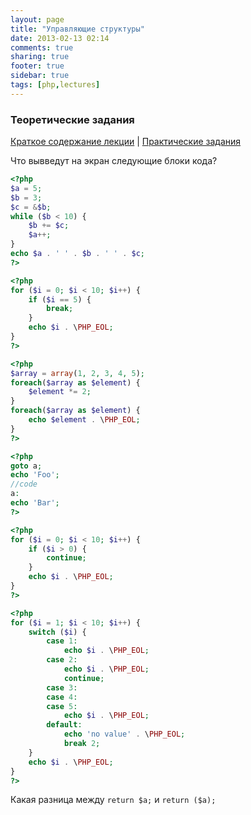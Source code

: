 ```yaml
---
layout: page
title: "Управляющие структуры"
date: 2013-02-13 02:14
comments: true
sharing: true
footer: true
sidebar: true
tags: [php,lectures]
---
```

### Теоретические задания

[Краткое содержание лекции](03-control-structures.html) |
[Практические задания](03-control-structures-practical-tasks.html)

Что вывведут на экран следующие блоки кода?

```php
<?php
$a = 5;
$b = 3;
$c = &$b;
while ($b < 10) {
    $b += $c;
    $a++;
}
echo $a . ' ' . $b . ' ' . $c;
?>
```

```php
<?php
for ($i = 0; $i < 10; $i++) {
    if ($i == 5) {
        break;
    }
    echo $i . \PHP_EOL;
}
?>
```

```php
<?php
$array = array(1, 2, 3, 4, 5);
foreach($array as $element) {
    $element *= 2;
}
foreach($array as $element) {
    echo $element . \PHP_EOL;
}
?>
```

```php
<?php
goto a;
echo 'Foo';
//code
a:
echo 'Bar';
?>
```

```php
<?php
for ($i = 0; $i < 10; $i++) {
    if ($i > 0) {
        continue;
    }
    echo $i . \PHP_EOL;
}
?>
```

```php
<?php
for ($i = 1; $i < 10; $i++) {
    switch ($i) {
        case 1:
            echo $i . \PHP_EOL;
        case 2:
            echo $i . \PHP_EOL;
            continue;
        case 3:
        case 4:
        case 5:
            echo $i . \PHP_EOL;
        default:
            echo 'no value' . \PHP_EOL;
            break 2;
    }
    echo $i . \PHP_EOL;
}
?>
```

Какая разница между ```return $a;``` и ```return ($a);```
